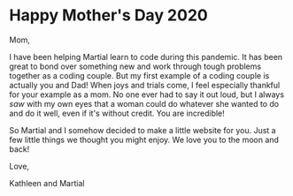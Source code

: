 # Happy Mother's Day 2020

Mom,

I have been helping Martial learn to code during this pandemic. It has been great to bond over something new and work through tough problems together as a coding couple. But my first example of a coding couple is actually you and Dad! When joys and trials come, I feel especially thankful for your example as a mom. No one ever had to say it out loud, but I always _saw_ with my own eyes that a woman could do whatever she wanted to do and do it well, even if it's without credit. You are incredible!

So Martial and I somehow decided to make a little website for you. Just a few little things we thought you might enjoy. We love you to the moon and back!

Love,

Kathleen and Martial